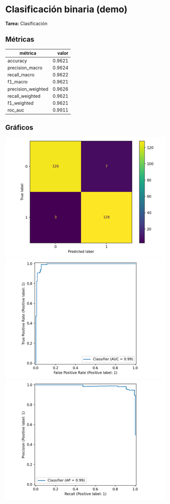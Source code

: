 # Clasificación binaria (demo)

**Tarea:** Clasificación

## Métricas
| métrica | valor |
|---|---:|
| accuracy | 0.9621 |
| precision_macro | 0.9624 |
| recall_macro | 0.9622 |
| f1_macro | 0.9621 |
| precision_weighted | 0.9626 |
| recall_weighted | 0.9621 |
| f1_weighted | 0.9621 |
| roc_auc | 0.9911 |

## Gráficos
![Matriz de confusión](confusion.png)
![Curva ROC](roc.png)
![Curva PR](pr.png)
